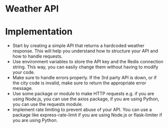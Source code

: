 # Weather API 

# Implementation

- Start by creating a simple API that returns a hardcoded weather response. This will help you understand how to structure your API and how to handle requests.
- Use environment variables to store the API key and the Redis connection string. This way, you can easily change them without having to modify your code.
- Make sure to handle errors properly. If the 3rd party API is down, or if the city code is invalid, make sure to return the appropriate error message.
- Use some package or module to make HTTP requests e.g. if you are using Node.js, you can use the axios package, if you are using Python, you can use the requests module.
- Implement rate limiting to prevent abuse of your API. You can use a package like express-rate-limit if you are using Node.js or flask-limiter if you are using Python.
